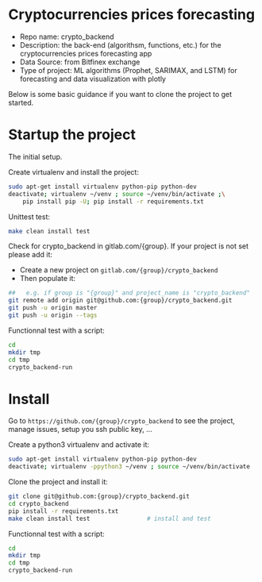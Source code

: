 # Cryptocurrencies prices forecasting
- Repo name: crypto_backend
- Description: the back-end (algorithsm, functions, etc.) for the cryptocurrencies prices forecasting app
- Data Source: from Bitfinex exchange
- Type of project: ML algorithms (Prophet, SARIMAX, and LSTM) for forecasting and data visualization with plotly

Below is some basic guidance if you want to clone the project to get started. 

# Startup the project

The initial setup.

Create virtualenv and install the project:
```bash
sudo apt-get install virtualenv python-pip python-dev
deactivate; virtualenv ~/venv ; source ~/venv/bin/activate ;\
    pip install pip -U; pip install -r requirements.txt
```

Unittest test:
```bash
make clean install test
```

Check for crypto_backend in gitlab.com/{group}.
If your project is not set please add it:

- Create a new project on `gitlab.com/{group}/crypto_backend`
- Then populate it:

```bash
##   e.g. if group is "{group}" and project_name is "crypto_backend"
git remote add origin git@github.com:{group}/crypto_backend.git
git push -u origin master
git push -u origin --tags
```

Functionnal test with a script:

```bash
cd
mkdir tmp
cd tmp
crypto_backend-run
```

# Install

Go to `https://github.com/{group}/crypto_backend` to see the project, manage issues,
setup you ssh public key, ...

Create a python3 virtualenv and activate it:

```bash
sudo apt-get install virtualenv python-pip python-dev
deactivate; virtualenv -ppython3 ~/venv ; source ~/venv/bin/activate
```

Clone the project and install it:

```bash
git clone git@github.com:{group}/crypto_backend.git
cd crypto_backend
pip install -r requirements.txt
make clean install test                # install and test
```
Functionnal test with a script:

```bash
cd
mkdir tmp
cd tmp
crypto_backend-run
```
